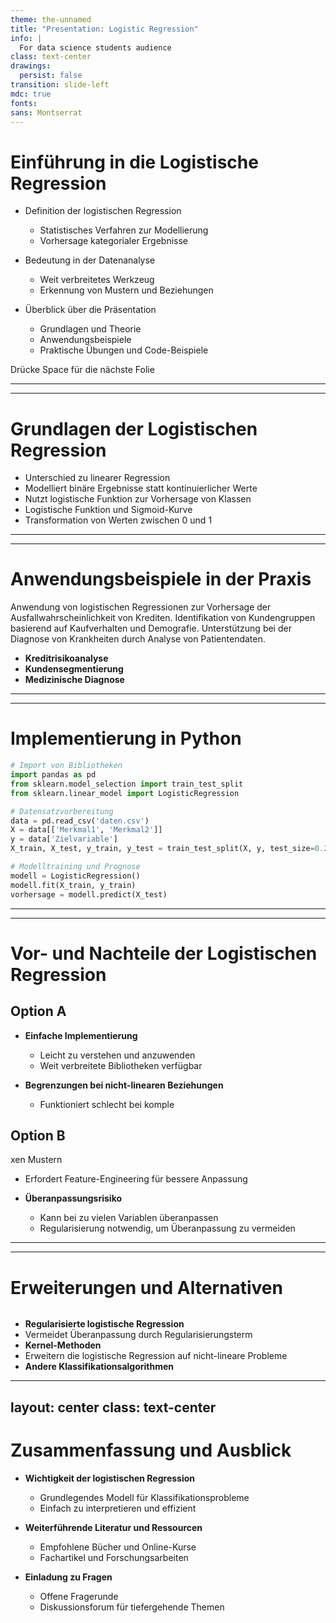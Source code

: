 ```yaml
---
theme: the-unnamed
title: "Presentation: Logistic Regression"
info: |
  For data science students audience
class: text-center
drawings:
  persist: false
transition: slide-left
mdc: true
fonts:
sans: Montserrat
---
```


# Einführung in die Logistische Regression

- Definition der logistischen Regression
  - Statistisches Verfahren zur Modellierung
  - Vorhersage kategorialer Ergebnisse

- Bedeutung in der Datenanalyse
  - Weit verbreitetes Werkzeug
  - Erkennung von Mustern und Beziehungen

- Überblick über die Präsentation
  - Grundlagen und Theorie
  - Anwendungsbeispiele
  - Praktische Übungen und Code-Beispiele

<div @click="$slidev.nav.next" class="mt-12 py-1" hover:bg="white op-10">
  Drücke Space für die nächste Folie <carbon:arrow-right />
</div>

---
---
# Grundlagen der Logistischen Regression

- Unterschied zu linearer Regression
- Modelliert binäre Ergebnisse statt kontinuierlicher Werte
- Nutzt logistische Funktion zur Vorhersage von Klassen
- Logistische Funktion und Sigmoid-Kurve
- Transformation von Werten zwischen 0 und 1


---
---
# Anwendungsbeispiele in der Praxis

Anwendung von logistischen Regressionen zur Vorhersage der Ausfallwahrscheinlichkeit von Krediten.
Identifikation von Kundengruppen basierend auf Kaufverhalten und Demografie.
Unterstützung bei der Diagnose von Krankheiten durch Analyse von Patientendaten.

- **Kreditrisikoanalyse**
- **Kundensegmentierung**
- **Medizinische Diagnose**


---
---
# Implementierung in Python

```python
# Import von Bibliotheken
import pandas as pd
from sklearn.model_selection import train_test_split
from sklearn.linear_model import LogisticRegression

# Datensatzvorbereitung
data = pd.read_csv('daten.csv')
X = data[['Merkmal1', 'Merkmal2']]
y = data['Zielvariable']
X_train, X_test, y_train, y_test = train_test_split(X, y, test_size=0.2)

# Modelltraining und Prognose
modell = LogisticRegression()
modell.fit(X_train, y_train)
vorhersage = modell.predict(X_test)
```

---
---
# Vor- und Nachteile der Logistischen Regression

<div grid="~ cols-2 gap-4">
<div>

## Option A

- **Einfache Implementierung**
  - Leicht zu verstehen und anzuwenden
  - Weit verbreitete Bibliotheken verfügbar

- **Begrenzungen bei nicht-linearen Beziehungen**
  - Funktioniert schlecht bei komple

</div>
<div>

## Option B

xen Mustern
  - Erfordert Feature-Engineering für bessere Anpassung

- **Überanpassungsrisiko**
  - Kann bei zu vielen Variablen überanpassen
  - Regularisierung notwendig, um Überanpassung zu vermeiden

</div>
</div>

---
---
# Erweiterungen und Alternativen

```markdown
```

- **Regularisierte logistische Regression**
- Vermeidet Überanpassung durch Regularisierungsterm
- **Kernel-Methoden**
- Erweitern die logistische Regression auf nicht-lineare Probleme
- **Andere Klassifikationsalgorithmen**


---
layout: center
class: text-center
---

# Zusammenfassung und Ausblick

- **Wichtigkeit der logistischen Regression**
  - Grundlegendes Modell für Klassifikationsprobleme
  - Einfach zu interpretieren und effizient

- **Weiterführende Literatur und Ressourcen**
  - Empfohlene Bücher und Online-Kurse
  - Fachartikel und Forschungsarbeiten

- **Einladung zu Fragen**
  - Offene Fragerunde
  - Diskussionsforum für tiefergehende Themen

